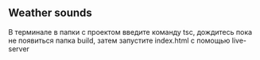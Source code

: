 ## Weather sounds

В терминале в папки с проектом введите команду tsc, дождитесь пока не появиться папка build, затем запустите index.html c помощью live-server